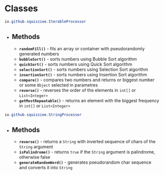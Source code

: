 # Classes
```java
io.github.squizziee.IterableProcessor
```
  * ## Methods
    * **`randomFill()`** - fils an array or container with pseudorandomly generated numbers
    * **`bubbleSort()`** - sorts numbers using Bubble Sort algorithm
    * **`quickSort()`** - sorts numbers using Quick Sort algorithm
    * **`selectionSort()`** - sorts numbers using Selection Sort algorithm
    * **`insertionSort()`** - sorts numbers using Insertion Sort algorithm 
    * **`compare()`** - compares two numbers and returns or biggest number or some `Object` selected in parametres
    * **`reverse()`** - reverses the order of the elements in `int[]` or `List<Integer>`
    * **`getMostRepeatable()`** - returns an element with the biggest frequency in `int[]` or `List<Integer>`
    
```java
io.github.squizziee.StringProcessor
```
  * ## Methods
    * **`reverse()`** - returns a `String` with inverted sequence of chars of the `String` argument
    * **`isPalindrome()`** - returns `true` if the `String` argument is palindrome, otherwise false
    * **`generateRandomWord()`** - generates pseudorandom char sequence and converts it into `String`

